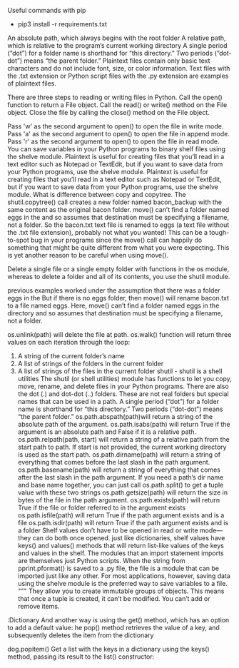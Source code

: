 Useful commands with pip

* pip3 install -r requirements.txt

An absolute path, which always begins with the root folder
A relative path, which is relative to the program’s current working directory
A single period (“dot”) for a folder name is shorthand for “this directory.”
Two periods (“dot-dot”) means “the parent folder.”
Plaintext files contain only basic text characters and do not include font, size, or color information.
Text files with the .txt extension
or Python script files with the .py extension are examples of plaintext files.

There are three steps to reading or writing files in Python.
Call the open() function to return a File object.
Call the read() or write() method on the File object.
Close the file by calling the close() method on the File object.

Pass 'w' as the second argument to open() to open the file in write mode.
Pass 'a' as the second argument to open() to open the file in append mode.
Pass 'r' as the second argument to open() to open the file in read mode.
You can save variables in your Python programs to binary shelf files using the shelve module.
Plaintext is useful for creating files that you’ll read in a text editor such as Notepad or TextEdit,
but if you want to save data from your Python programs, use the shelve module.
Plaintext is useful for creating files that you’ll read in a text editor such as Notepad or TextEdit,
but if you want to save data from your Python programs, use the shelve module.
What is difference between copy and copytree.
The shutil.copytree() call creates a new folder named bacon_backup with the same content as the original bacon folder.
move() can’t find a folder named eggs in the
and so assumes that destination must be specifying a filename, not a folder.
So the bacon.txt text file is renamed to eggs (a text file without the .txt file extension),
probably not what you wanted! This can be a tough-to-spot bug in your programs since the move()
call can happily do something that might be quite different from what you were expecting.
This is yet another reason to be careful when using move().


Delete a single file or a single empty folder with functions in the os module,
whereas to delete a folder and all of its contents, you use the shutil module.

previous examples worked under the assumption that there was a folder eggs in the
But if there is no eggs folder, then move() will rename bacon.txt to a file named eggs.
Here, move() can’t find a folder named eggs in the directory and
so assumes that destination must be specifying a filename, not a folder.

os.unlink(path) will delete the file at path.
os.walk() function will return three values on each iteration through the loop:
1. A string of the current folder’s name
2. A list of strings of the folders in the current folder
3. A list of strings of the files in the current folder
   shutil - shutil is a shell utilities
   The shutil (or shell utilities) module has functions to let you copy, move, rename, and delete files
   in your Python programs.
   There are also the dot (.) and dot-dot (..) folders.
   These are not real folders but special names that can be used in a path.
A single period (“dot”) for a folder name is shorthand for “this directory.”
Two periods (“dot-dot”) means “the parent folder.”
os.path.abspath(path)will return a string of the absolute path of the argument.
os.path.isabs(path) will return True if the argument is an absolute path and False if it is a relative path.
os.path.relpath(path, start) will return a string of a relative path from the start path to path.
If start is not provided, the current working directory is used as the start path.
os.path.dirname(path) will return a string of everything that comes before the last slash in the path argument.
os.path.basename(path) will return a string of everything that comes after the last slash in the path argument.
If you need a path’s dir name and base name together,
you can just call os.path.split() to get a tuple value with these two strings
os.path.getsize(path) will return the size in bytes of the file in the path argument.
os.path.exists(path) will return True if the file or folder referred to in the argument exists
os.path.isfile(path) will return True if the path argument exists and is a file
os.path.isdir(path) will return True if the path argument exists and is a folder
Shelf values don’t have to be opened in read or write mode—they can do both once opened.
just like dictionaries,
shelf values have keys() and values() methods that will return list-like values of the keys and values in the shelf.
The modules that an import statement imports are themselves just Python scripts.
When the string from pprint.pformat() is saved to a .py file,
the file is a module that can be imported just like any other.
For most applications, however, saving data using the shelve module is the preferred way to save variables to a file.
"""
   They allow you to create immutable groups of objects. This means that once a tuple is created, it can’t be modified. You can’t add or remove items.


:Dictionary
And another way is using the get() method, which has an option to add a default value:
he pop() method retrieves the value of a key, and subsequently deletes the item from the dictionary

dog.popitem()
Get a list with the keys in a dictionary using the keys() method, passing its result to the list() constructor:

